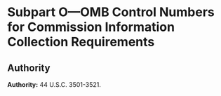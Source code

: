 # Subpart O—OMB Control Numbers for Commission Information Collection Requirements

## Authority

**Authority:** 44 U.S.C. 3501-3521.




